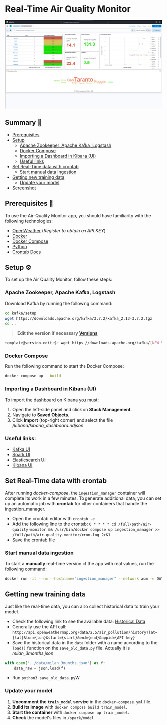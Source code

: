 # Real-Time Air Quality Monitor

![AQM Dashboard](/media/aqm_dashboard.png)

## Summary 📑

- [Prerequisites](#prerequisites-)
- [Setup](#setup-️)
  - [Apache Zookeeper, Apache Kafka, Logstash](#apache-zookeeper-apache-kafka-logstash)
  - [Docker Compose](#docker-compose)
  - [Importing a Dashboard in Kibana (UI)](#importing-a-dashboard-in-kibana-ui)
  - [Useful links](#useful-links)
- [Set Real-Time data with crontab](#set-real-time-data-with-crontab)
  - [Start manual data ingestion](#start-manual-data-ingestion)
- [Getting new training data](#getting-new-training-data)
  - [Update your model](#update-your-model)
- [Screenshot](#screenshot)



## Prerequisites 📜
To use the Air-Quality Monitor app, you should have familiarity with the following technologies:
- [OpenWeather](https://home.openweathermap.org/users/sign_up) (*Register to obtain an API KEY*)
- [Docker](https://www.docker.com/)
- [Docker Compose](https://docs.docker.com/compose/)
- [Python](https://www.python.org/)
- [Crontab Docs](https://man7.org/linux/man-pages/man5/crontab.5.html)

## Setup ⚙️
To set up the Air Quality Monitor, follow these steps:

### Apache Zookeeper, Apache Kafka, Logstash
Download Kafka by running the following command:
```bash
cd kafka/setup
wget https://downloads.apache.org/kafka/3.7.2/kafka_2.13-3.7.2.tgz
cd ..
```
> **Edit the version if necessary [Versions](https://downloads.apache.org/kafka/)**

```bash
template@version-edit:$~ wget https://downloads.apache.org/kafka/[NEW_VERSION]/kafka_[NEW_VERSION]
```

### Docker Compose
Run the following command to start the Docker Compose:
```bash
docker compose up --build
```

### Importing a Dashboard in Kibana (UI)
To import the dashboard on Kibana you must:
1. Open the left-side panel and click on **Stack Management**.
2. Navigate to **Saved Objects**.
3. Click **Import** (top-right corner) and select the file */kibana/kibana_dashboard.ndjson*


### Useful links:
- [Kafka UI](http://localhost:8080)
- [Spark UI](http://localhost:4040)
- [Elasticsearch UI](http://localhost:9200)
- [Kibana UI](http://localhost:5601)

## Set Real-Time data with crontab
After running *docker-compose*, the `ingestion_manager` container will complete its work in a few minutes. To generate additional data, you can set up an automatic job with **crontab** for other containers that handle the ingestion_manager.

- Open the crontab editor with `crontab -e`
- Add the following line to the crontab: `0 * * * * cd /full/path/air-quality-monitor && /usr/bin/docker compose up ingestion_manager >> /full/path/air-quality-monitor/cron.log 2>&1`
- Save the crontab file


### Start manual data ingestion
To start a **manually** real-time version of the app with real values, run the following command:
```bash
docker run -it --rm --hostname="ingestion_manager" --network aqm -e DATA_ACTION="NODEMO" air-quality-monitor-ingestion_manager
```

## Getting new training data 
Just like the real-time data, you can also collect historical data to train your model.
- Check the following link to see the available data: [Historical Data](https://openweathermap.org/api/air-pollution)
- Generally use the API call: `http://api.openweathermap.org/data/2.5/air_pollution/history?lat={lat}&lon={lon}&start={start}&end={end}&appid={API key}`
- Save the historical data in the `data` folder with a name according to the `load()` function on the `save_old_data.py` file. Actually it is *milan_3months.json*

```python
with open('../data/milan_3munths.json') as f:
    data_raw = json.load(f)
```

- Run `python3 save_old_data.py`W

### Update your model
1. **Uncomment the `train_model` service** in the `docker-compose.yml` file.
2. **Build its image** with `docker compose build train_model`.
3. **Start the container** with `docker compose up train_model`.
4. **Check** the model's files in `/spark/model`

